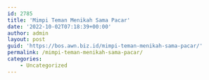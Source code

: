 ```yaml
---
id: 2785
title: 'Mimpi Teman Menikah Sama Pacar'
date: '2022-10-02T07:18:39+00:00'
author: admin
layout: post
guid: 'https://bos.awn.biz.id/mimpi-teman-menikah-sama-pacar/'
permalink: /mimpi-teman-menikah-sama-pacar/
categories:
    - Uncategorized
---
```


